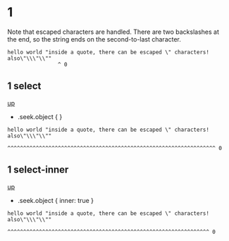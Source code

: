 # 1

Note that escaped characters are handled. There are two backslashes at the end,
so the string ends on the second-to-last character.

```
hello world "inside a quote, there can be escaped \" characters! also\"\\\"\\""
                ^ 0
```

## 1 select
[up](#1)

- .seek.object { }

```
hello world "inside a quote, there can be escaped \" characters! also\"\\\"\\""
            ^^^^^^^^^^^^^^^^^^^^^^^^^^^^^^^^^^^^^^^^^^^^^^^^^^^^^^^^^^^^^^^^^^ 0
```

## 1 select-inner
[up](#1)

- .seek.object { inner: true }

```
hello world "inside a quote, there can be escaped \" characters! also\"\\\"\\""
             ^^^^^^^^^^^^^^^^^^^^^^^^^^^^^^^^^^^^^^^^^^^^^^^^^^^^^^^^^^^^^^^^ 0
```
